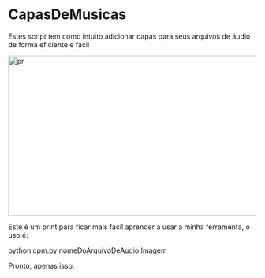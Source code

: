 # CapasDeMusicas
Estes script tem como intuito adicionar capas para seus arquivos de áudio de forma eficiente e fácil


<img width="1116" height="325" alt="pr" src="https://github.com/user-attachments/assets/ec7fa23d-8481-42ed-98bd-7f67bc4bf08f" />

Este é um print para ficar mais fácil aprender a usar a minha ferramenta, o uso é:

python cpm.py nomeDoArquivoDeAudio Imagem

Pronto, apenas isso.
